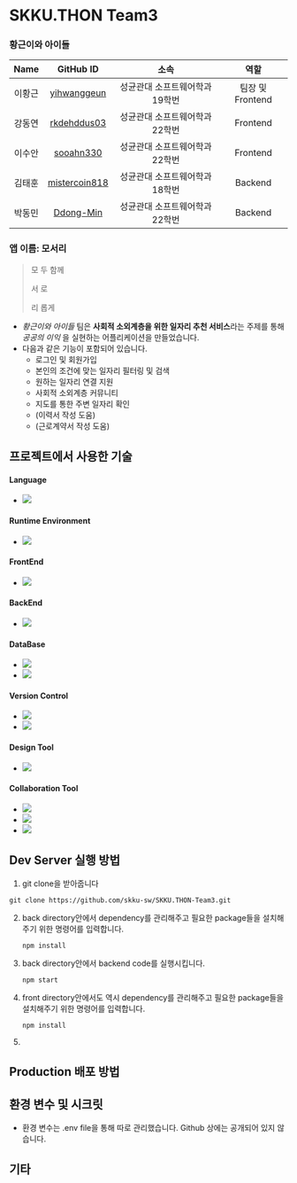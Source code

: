 # SKKU.THON Team3
### 황근이와 아이들
|  Name  |                     GitHub ID                     |          소속           |         역할           |
| :----: | :-----------------------------------------------: | :---------------------: |:---------------------: |
| 이황근 |  [yihwanggeun](https://github.com/yihwanggeun)  |    성균관대 소프트웨어학과 19학번   | 팀장 및 Frontend|
| 강동연 | [rkdehddus03](https://github.com/rkdehddus03) | 성균관대 소프트웨어학과 22학번 |Frontend|
| 이수안 | [sooahn330](https://github.com/sooahn330) | 성균관대 소프트웨어학과 22학번 |Frontend|
| 김태훈 | [mistercoin818](https://github.com/mistercoin818) | 성균관대 소프트웨어학과 18학번 |Backend|
| 박동민 | [Ddong-Min](https://github.com/Ddong-Min) | 성균관대 소프트웨어학과 22학번|Backend|

### 앱 이름: 모서리
> 모 두 함께
> 
> 서 로
> 
> 리 롭게

+ *황근이와 아이들* 팀은 **사회적 소외계층을 위한 일자리 추천 서비스**라는 주제를 통해 *공공의 이익* 을 실현하는 어플리케이션을 만들었습니다.
+ 다음과 같은 기능이 포함되어 있습니다. 
  + 로그인 및 회원가입
  + 본인의 조건에 맞는 일자리 필터링 및 검색
  + 원하는 일자리 연결 지원
  + 사회적 소외계층 커뮤니티
  + 지도를 통한 주변 일자리 확인
  + (이력서 작성 도움)
  + (근로계약서 작성 도움)

## 프로젝트에서 사용한 기술
#### Language
  + <img src="https://img.shields.io/badge/JavaScript-F7DF1E?style=for-the-badge&logo=JavaScript&logoColor=black">
#### Runtime Environment
  + <img src="https://img.shields.io/badge/Node.js-339933?style=for-the-badge&logo=Node.js&logoColor=black">
#### FrontEnd
  + <img src="https://img.shields.io/badge/React Native-61DAFB?style=for-the-badge&logo=React&logoColor=black">
#### BackEnd
  + <img src="https://img.shields.io/badge/Express-000000?style=for-the-badge&logo=Express&logoColor=white">
#### DataBase
  + <img src="https://img.shields.io/badge/Amazon RDS-527FFF?style=for-the-badge&logo=AmazonRDS&logoColor=white">
  + <img src="https://img.shields.io/badge/MySQL-4479A1?style=for-the-badge&logo=MySQL&logoColor=white">
#### Version Control
  + <img src="https://img.shields.io/badge/Git-F05032?style=for-the-badge&logo=Git&logoColor=white">
  + <img src="https://img.shields.io/badge/GitHub-181717?style=for-the-badge&logo=GitHub&logoColor=white">
#### Design Tool
  + <img src="https://img.shields.io/badge/Figma-F24E1E?style=for-the-badge&logo=Figma&logoColor=white">
#### Collaboration Tool
  + <img src="https://img.shields.io/badge/GitHub-181717?style=for-the-badge&logo=GitHub&logoColor=white">
  + <img src="https://img.shields.io/badge/Notion-000000?style=for-the-badge&logo=Notion&logoColor=white">
  + <img src="https://img.shields.io/badge/KakaoTalk-FFCD00?style=for-the-badge&logo=KakaoTalk&logoColor=black">

## Dev Server 실행 방법
1. git clone을 받아줍니다
```
git clone https://github.com/skku-sw/SKKU.THON-Team3.git
```
2. back directory안에서 dependency를 관리해주고 필요한 package들을 설치해주기 위한 명령어를 입력합니다.
   ```
   npm install
   ```
3. back directory안에서 backend code를 실행시킵니다.
   ```
   npm start
   ```
4. front directory안에서도 역시 dependency를 관리해주고 필요한 package들을 설치해주기 위한 명령어를 입력합니다.
   ```
   npm install
   ```
5. 


## Production 배포 방법

## 환경 변수 및 시크릿
+ 환경 변수는 .env file을 통해 따로 관리했습니다. Github 상에는 공개되어 있지 않습니다.

## 기타
